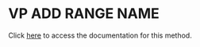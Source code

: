 <!---->
# VP ADD RANGE NAME

Click [here](https://developer.4d.com/docs/ViewPro/method-list#vp-add-range-name) to access the documentation for this method.

